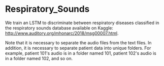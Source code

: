 # Respiratory_Sounds

We train an LSTM to discriminate between respiratory diseases classified in the respiratory sounds database available on Kaggle: http://www.auditory.org/mhonarc/2018/msg00007.html.

Note that it is necessary to separate the audio files from the text files. In addition, it is necessary to separate patient data into unique folders. For example, patient 101's audio is in a folder named 101, patient 102's audio is in a folder named 102, and so on.

